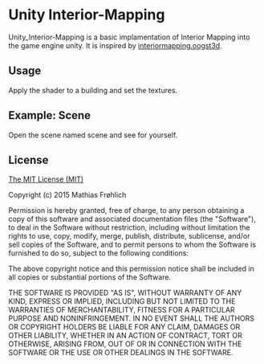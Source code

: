 Unity Interior-Mapping
=========

Unity_Interior-Mapping is a basic implamentation of Interior Mapping into the game engine unity.
It is inspired by [interiormapping.oogst3d].

Usage
-----
Apply the shader to a building and set the textures.

Example: Scene
------

Open the scene named scene and see for yourself.

License
------

[The MIT License (MIT)]

Copyright (c) 2015 Mathias Frøhlich

Permission is hereby granted, free of charge, to any person obtaining a copy
of this software and associated documentation files (the "Software"), to deal
in the Software without restriction, including without limitation the rights
to use, copy, modify, merge, publish, distribute, sublicense, and/or sell
copies of the Software, and to permit persons to whom the Software is
furnished to do so, subject to the following conditions:

The above copyright notice and this permission notice shall be included in all
copies or substantial portions of the Software.

THE SOFTWARE IS PROVIDED "AS IS", WITHOUT WARRANTY OF ANY KIND, EXPRESS OR
IMPLIED, INCLUDING BUT NOT LIMITED TO THE WARRANTIES OF MERCHANTABILITY,
FITNESS FOR A PARTICULAR PURPOSE AND NONINFRINGEMENT. IN NO EVENT SHALL THE
AUTHORS OR COPYRIGHT HOLDERS BE LIABLE FOR ANY CLAIM, DAMAGES OR OTHER
LIABILITY, WHETHER IN AN ACTION OF CONTRACT, TORT OR OTHERWISE, ARISING FROM,
OUT OF OR IN CONNECTION WITH THE SOFTWARE OR THE USE OR OTHER DEALINGS IN THE
SOFTWARE.


[interiormapping.oogst3d]:http://interiormapping.oogst3d.net/
[The MIT License (MIT)]:http://opensource.org/licenses/MIT
